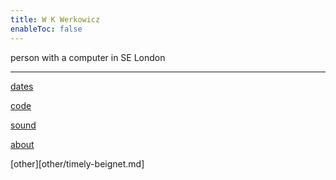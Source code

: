 ```yaml
---
title: W K Werkowicz
enableToc: false
---
```


person with a computer in SE London

---

[dates](dates.md)

[code](code.md)

[sound](sound.md)

[about](about.md)

[other][other/timely-beignet.md]
